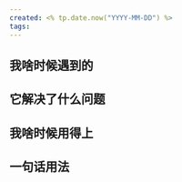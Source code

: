```yaml
---
created: <% tp.date.now("YYYY-MM-DD") %>
tags:
---
```

## 我啥时候遇到的

## 它解决了什么问题

## 我啥时候用得上

## 一句话用法
